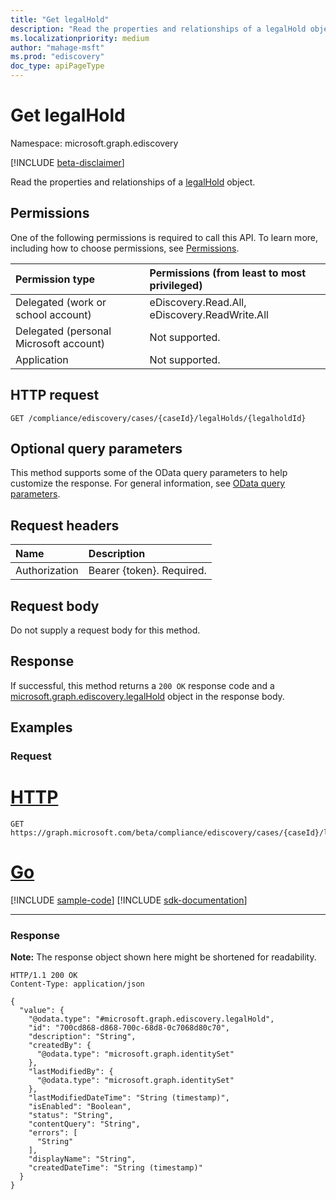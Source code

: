 ```yaml
---
title: "Get legalHold"
description: "Read the properties and relationships of a legalHold object."
ms.localizationpriority: medium
author: "mahage-msft"
ms.prod: "ediscovery"
doc_type: apiPageType
---
```


# Get legalHold

Namespace: microsoft.graph.ediscovery

[!INCLUDE [beta-disclaimer](../../includes/beta-disclaimer.md)]

Read the properties and relationships of a [legalHold](../resources/ediscovery-legalhold.md) object.

## Permissions

One of the following permissions is required to call this API. To learn more, including how to choose permissions, see [Permissions](/graph/permissions-reference).

|Permission type|Permissions (from least to most privileged)|
|:---|:---|
|Delegated (work or school account)|eDiscovery.Read.All, eDiscovery.ReadWrite.All|
|Delegated (personal Microsoft account)|Not supported.|
|Application|Not supported.|

## HTTP request

<!-- {
  "blockType": "ignored"
}
-->

``` http
GET /compliance/ediscovery/cases/{caseId}/legalHolds/{legalholdId}
```

## Optional query parameters

This method supports some of the OData query parameters to help customize the response. For general information, see [OData query parameters](/graph/query-parameters).

## Request headers

|Name|Description|
|:---|:---|
|Authorization|Bearer {token}. Required.|

## Request body

Do not supply a request body for this method.

## Response

If successful, this method returns a `200 OK` response code and a [microsoft.graph.ediscovery.legalHold](../resources/ediscovery-legalhold.md) object in the response body.

## Examples

### Request


# [HTTP](#tab/http)
<!-- {
  "blockType": "request",
  "name": "get_legalhold"
}
-->

``` http
GET https://graph.microsoft.com/beta/compliance/ediscovery/cases/{caseId}/legalHolds/{legalholdId}
```

# [Go](#tab/go)
[!INCLUDE [sample-code](../includes/snippets/go/get-legalhold-go-snippets.md)]
[!INCLUDE [sdk-documentation](../includes/snippets/snippets-sdk-documentation-link.md)]

---


### Response

**Note:** The response object shown here might be shortened for readability.
<!-- {
  "blockType": "response",
  "truncated": true,
  "@odata.type": "microsoft.graph.ediscovery.legalHold"
}
-->

``` http
HTTP/1.1 200 OK
Content-Type: application/json

{
  "value": {
    "@odata.type": "#microsoft.graph.ediscovery.legalHold",
    "id": "700cd868-d868-700c-68d8-0c7068d80c70",
    "description": "String",
    "createdBy": {
      "@odata.type": "microsoft.graph.identitySet"
    },
    "lastModifiedBy": {
      "@odata.type": "microsoft.graph.identitySet"
    },
    "lastModifiedDateTime": "String (timestamp)",
    "isEnabled": "Boolean",
    "status": "String",
    "contentQuery": "String",
    "errors": [
      "String"
    ],
    "displayName": "String",
    "createdDateTime": "String (timestamp)"
  }
}
```
